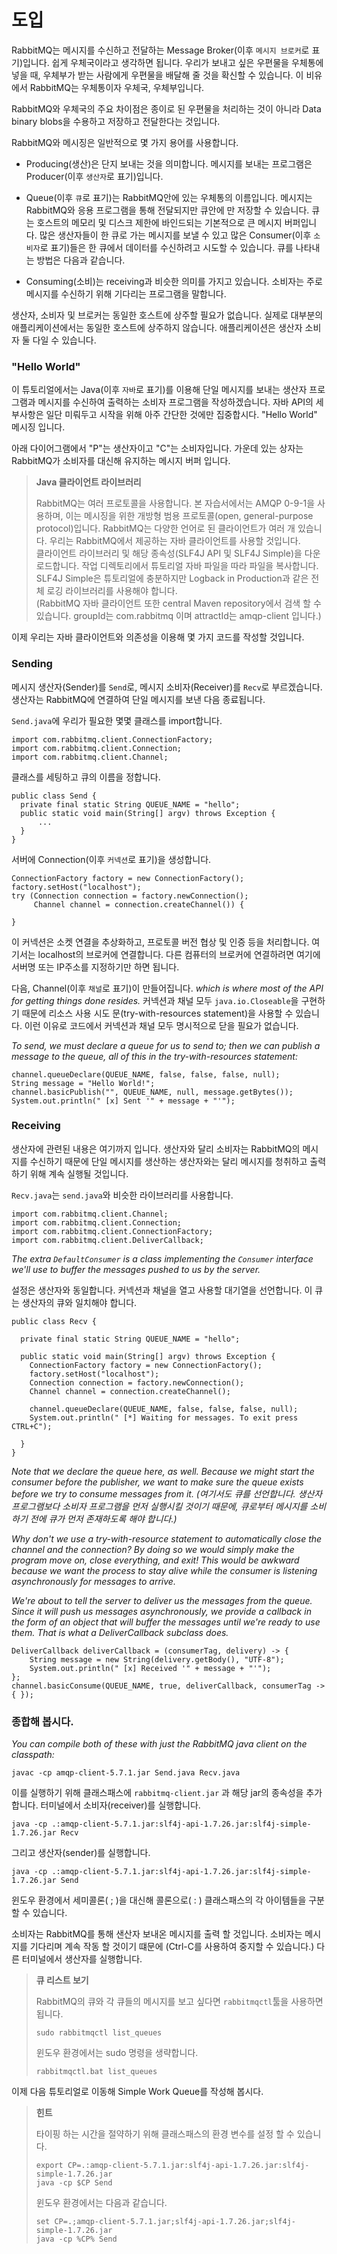 # 도입

RabbitMQ는 메시지를 수신하고 전달하는 Message Broker(이후 `메시지 브로커`로 표기)입니다. 쉽게 우체국이라고 생각하면 됩니다. 우리가 보내고 싶은 우편물을 우체통에 넣을 때, 우체부가 받는 사람에게 우편물을 배달해 줄 것을 확신할 수 있습니다. 이 비유에서 RabbitMQ는 우체통이자 우체국, 우체부입니다.

RabbitMQ와 우체국의 주요 차이점은 종이로 된 우편물을 처리하는 것이 아니라 Data binary blobs을 수용하고 저장하고 전달한다는 것입니다.

RabbitMQ와 메시징은 일반적으로 몇 가지 용어를 사용합니다.

+ Producing(생산)은 단지 보내는 것을 의미합니다. 메시지를 보내는 프로그램은 Producer(이후 `생산자`로 표기)입니다.

+ Queue(이후 `큐`로 표기)는 RabbitMQ안에 있는 우체통의 이름입니다. 메시지는 RabbitMQ와 응용 프로그램을 통해 전달되지만 큐안에 만 저장할 수 있습니다. 큐는 호스트의 메모리 및 디스크 제한에 바인드되는 기본적으로 큰 메시지 버퍼입니다. 많은 생산자들이 한 큐로 가는 메시지를 보낼 수 있고 많은 Consumer(이후 `소비자`로 표기)들은 한 큐에서 데이터를 수신하려고 시도할 수 있습니다. 큐를 나타내는 방법은 다음과 같습니다.

+ Consuming(소비)는 receiving과 비슷한 의미를 가지고 있습니다. 소비자는 주로 메시지를 수신하기 위해 기다리는 프로그램을 말합니다.

생산자, 소비자 및 브로커는 동일한 호스트에 상주할 필요가 없습니다. 실제로 대부분의 애플리케이션에서는 동일한 호스트에 상주하지 않습니다. 애플리케이션은 생산자 소비자 둘 다일 수 있습니다.

### "Hello World"

이 튜토리얼에서는 Java(이후 `자바`로 표기)를 이용해 단일 메시지를 보내는 생산자 프로그램과 메시지를 수신하여 출력하는 소비자 프로그램을 작성하겠습니다. 자바 API의 세부사항은 일단 미뤄두고 시작을 위해 아주 간단한 것에만 집중합시다. "Hello World" 메시징 입니다.

아래 다이어그램에서 "P"는 생산자이고 "C"는 소비자입니다. 가운데 있는 상자는 RabbitMQ가 소비자를 대신해 유지하는 메시지 버퍼 입니다.


> __Java 클라이언트 라이브러리__    
>
> RabbitMQ는 여러 프로토콜을 사용합니다. 본 자습서에서는 AMQP 0-9-1을 사용하며, 이는 메시징을 위한 개방형 범용 프로토콜(open, general-purpose protocol)입니다. RabbitMQ는 다양한 언어로 된 클라이언트가 여러 개 있습니다. 우리는 RabbitMQ에서 제공하는 자바 클라이언트를 사용할 것입니다.  
 클라이언트 라이브러리 및 해당 종속성(SLF4J API 및 SLF4J Simple)을 다운로드합니다. 작업 디렉토리에서 튜토리얼 자바 파일을 따라 파일을 복사합니다.  
 SLF4J Simple은 튜토리얼에 충분하지만 Logback in Production과 같은 전체 로깅 라이브러리를 사용해야 합니다.  
 (RabbitMQ 자바 클라이언트 또한 central Maven repository에서 검색 할 수 있습니다. groupId는 com.rabbitmq 이며 attractId는 amqp-client 입니다.)  


이제 우리는 자바 클라이언트와 의존성을 이용해 몇 가지 코드를 작성할 것입니다.

### __Sending__

메시지 생산자(Sender)를 `Send`로, 메시지 소비자(Receiver)를 `Recv`로 부르겠습니다. 생산자는 RabbitMQ에 연결하여 단일 메시지를 보낸 다음 종료됩니다.

`Send.java`에 우리가 필요한 몇몇 클래스를 import합니다.

```
import com.rabbitmq.client.ConnectionFactory;
import com.rabbitmq.client.Connection;
import com.rabbitmq.client.Channel;
```

클래스를 세팅하고 큐의 이름을 정합니다.

```
public class Send {
  private final static String QUEUE_NAME = "hello";
  public static void main(String[] argv) throws Exception {
      ...
  }
}    
```

서버에 Connection(이후 `커넥션`로 표기)을 생성합니다.

```
ConnectionFactory factory = new ConnectionFactory();
factory.setHost("localhost");
try (Connection connection = factory.newConnection();
     Channel channel = connection.createChannel()) {

}
```

이 커넥션은 소켓 연결을 추상화하고, 프로토콜 버전 협상 및 인증 등을 처리합니다. 여기서는 localhost의 브로커에 연결합니다. 다른 컴퓨터의 브로커에 연결하려면 여기에 서버명 또는 IP주소를 지정하기만 하면 됩니다.

다음, Channel(이후 `채널`로 표기)이 만들어집니다. _which is where most of the API for getting things done resides._ 커넥션과 채널 모두 `java.io.Closeable`을 구현하기 때문에 리소스 사용 시도 문(try-with-resources statement)을 사용할 수 있습니다. 이런 이유로 코드에서 커넥션과 채널 모두 명시적으로 닫을 필요가 없습니다.

_To send, we must declare a queue for us to send to; then we can publish a message to the queue, all of this in the try-with-resources statement:_

```
channel.queueDeclare(QUEUE_NAME, false, false, false, null);
String message = "Hello World!";
channel.basicPublish("", QUEUE_NAME, null, message.getBytes());
System.out.println(" [x] Sent '" + message + "'");
```

### __Receiving__

생산자에 관련된 내용은 여기까지 입니다. 생산자와 달리 소비자는 RabbitMQ의 메시지를 수신하기 때문에 단일 메시지를 생산하는 생산자와는 달리 메시지를 청취하고 출력하기 위해 계속 실행될 것입니다.

`Recv.java`는 `send.java`와 비슷한 라이브러리를 사용합니다.

```
import com.rabbitmq.client.Channel;
import com.rabbitmq.client.Connection;
import com.rabbitmq.client.ConnectionFactory;
import com.rabbitmq.client.DeliverCallback;
```

_The extra `DefaultConsumer` is a class implementing the `Consumer` interface we'll use to buffer the messages pushed to us by the server._

설정은 생산자와 동일합니다. 커넥션과 채널을 열고 사용할 대기열을 선언합니다. 이 큐는 생산자의 큐와 일치해야 합니다.

```
public class Recv {

  private final static String QUEUE_NAME = "hello";

  public static void main(String[] argv) throws Exception {
    ConnectionFactory factory = new ConnectionFactory();
    factory.setHost("localhost");
    Connection connection = factory.newConnection();
    Channel channel = connection.createChannel();

    channel.queueDeclare(QUEUE_NAME, false, false, false, null);
    System.out.println(" [*] Waiting for messages. To exit press CTRL+C");

  }
}
```

_Note that we declare the queue here, as well. Because we might start the consumer before the publisher, we want to make sure the queue exists before we try to consume messages from it.
(여기서도 큐를 선언합니다. 생산자 프로그램보다 소비자 프로그램을 먼저 실행시킬 것이기 때문에, 큐로부터 메시지를 소비하기 전에 큐가 먼저 존재하도록 해야 합니다.)_

_Why don't we use a try-with-resource statement to automatically close the channel and the connection? By doing so we would simply make the program move on, close everything, and exit! This would be awkward because we want the process to stay alive while the consumer is listening asynchronously for messages to arrive._

_We're about to tell the server to deliver us the messages from the queue. Since it will push us messages asynchronously, we provide a callback in the form of an object that will buffer the messages until we're ready to use them. That is what a DeliverCallback subclass does._

```
DeliverCallback deliverCallback = (consumerTag, delivery) -> {
    String message = new String(delivery.getBody(), "UTF-8");
    System.out.println(" [x] Received '" + message + "'");
};
channel.basicConsume(QUEUE_NAME, true, deliverCallback, consumerTag -> { });
```

### __종합해 봅시다.__

_You can compile both of these with just the RabbitMQ java client on the classpath:_

```
javac -cp amqp-client-5.7.1.jar Send.java Recv.java
```

이를 실행하기 위해 클래스패스에 `rabbitmq-client.jar` 과 해당 jar의 종속성을 추가합니다. 터미널에서 소비자(receiver)를 실행합니다.

```
java -cp .:amqp-client-5.7.1.jar:slf4j-api-1.7.26.jar:slf4j-simple-1.7.26.jar Recv
```

그리고 생산자(sender)를 실행합니다.

```
java -cp .:amqp-client-5.7.1.jar:slf4j-api-1.7.26.jar:slf4j-simple-1.7.26.jar Send
```

윈도우 환경에서 세미콜론( ; )을 대신해 콜론으로( : ) 클래스패스의 각 아이템들을 구분 할 수 있습니다.

소비자는 RabbitMQ를 통해 샌산자 보내온 메시지를 출력 할 것입니다. 소비자는 메시지를 기다리며 계속 작동 할 것이기 떄문에 (Ctrl-C를 사용하여 중지할 수 있습니다.) 다른 터미널에서 생산자를 실행합니다.

> __큐 리스트 보기__
>
> RabbitMQ의 큐와 각 큐들의 메시지를 보고 싶다면 `rabbitmqctl`툴을 사용하면 됩니다.
> ```
> sudo rabbitmqctl list_queues
> ```
>
> 윈도우 환경에서는 sudo 명령을 생략합니다.
>
> ```
> rabbitmqctl.bat list_queues
> ```

이제 다음 튜토리얼로 이동해 Simple Work Queue를 작성해 봅시다.

> __힌트__
>
> 타이핑 하는 시간을 절약하기 위해 클래스패스의 환경 변수를 설정 할 수 있습니다.
> ```
> export CP=.:amqp-client-5.7.1.jar:slf4j-api-1.7.26.jar:slf4j-simple-1.7.26.jar
> java -cp $CP Send
> ```
>
> 윈도우 환경에서는 다음과 같습니다.
>
> ```
> set CP=.;amqp-client-5.7.1.jar;slf4j-api-1.7.26.jar;slf4j-simple-1.7.26.jar
> java -cp %CP% Send
> ```